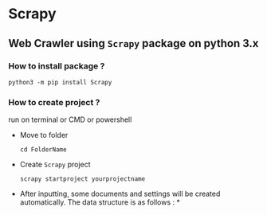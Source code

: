 # Scrapy
## Web Crawler using `Scrapy` package on python 3.x

### How to install package ?
`python3 -m pip install Scrapy`

### How to create project ?
run on terminal or CMD or powershell
- Move to folder 

  `cd FolderName`
- Create `Scrapy` project

  `scrapy startproject yourprojectname`
- After inputting, some documents and settings will be created automatically. The data structure is as follows :
  * 
